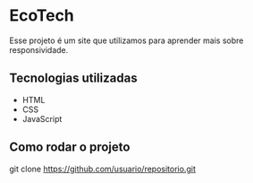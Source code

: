 # EcoTech

Esse projeto é um site que utilizamos para aprender mais sobre responsividade.

## Tecnologias utilizadas
- HTML
- CSS
- JavaScript

## Como rodar o projeto

git clone https://github.com/usuario/repositorio.git
